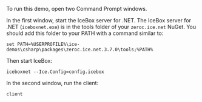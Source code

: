 To run this demo, open two Command Prompt windows.

In the first window, start the IceBox server for .NET. The IceBox server for .NET
(`iceboxnet.exe`) is in the tools folder of your  `zeroc.ice.net` NuGet. You should
add this folder to your PATH with a command similar to:
```
set PATH=%USERPROFILE%\ice-demos\csharp\packages\zeroc.ice.net.3.7.0\tools;%PATH%
```

Then start IceBox:
```
iceboxnet --Ice.Config=config.icebox
```

In the second window, run the client:
```
client
```
